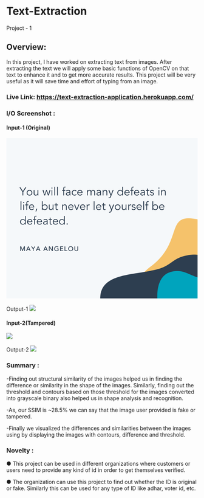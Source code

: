 # Text-Extraction #

Project - 1 <br>

## Overview: ##
In this project, I have worked on extracting text from images. After extracting the text we will apply some basic functions of OpenCV on that text to enhance it and to get more accurate results. This project will be very useful as it will save time and effort of typing from an image.

### Live Link: https://text-extraction-application.herokuapp.com/ ###

### I/O Screenshot :<br/> ###
#### Input-1 (Original) ####
![](https://github.com/sehajmander12/TextExtraction/blob/main/sample_data/maya-angelou.png)

Output-1
![](https://user-images.githubusercontent.com/48948891/133932650-c126736b-77b7-4377-8e77-d755f3d939ba.png)
</br>
#### Input-2(Tampered) ####
![](https://user-images.githubusercontent.com/48948891/133932765-19ee7aed-168e-4e10-b9f2-1ce5f4501c3f.jpg)

Output-2
![](https://user-images.githubusercontent.com/48948891/133932696-8274d7ad-19ba-47f5-b7bb-55c73b9046b0.png)
</br>
### Summary :<br/> ###

-Finding out structural similarity of the images helped us in finding the difference or similarity in the shape of the images. Similarly, finding out the threshold and contours based on those threshold for the images converted into grayscale binary also helped us in shape analysis and recognition.<br>

-As, our SSIM is ~28.5% we can say that the image user provided is fake or tampered.<br>

-Finally we visualized the differences and similarities between the images using by displaying the images with contours, difference and threshold.<br>

### Novelty :<br/> ###
●	This project can be used in different organizations where customers or users need to provide any kind of id in order to get themselves verified.<br>

● The organization can use this project to find out whether the ID is original or fake. Similarly this can be used for any type of ID like adhar, voter id, etc.<br>

